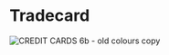 # Tradecard

![CREDIT CARDS 6b - old colours copy](https://user-images.githubusercontent.com/5820988/203500403-d702ad39-f74a-4725-9b8e-2245f34101df.png)
